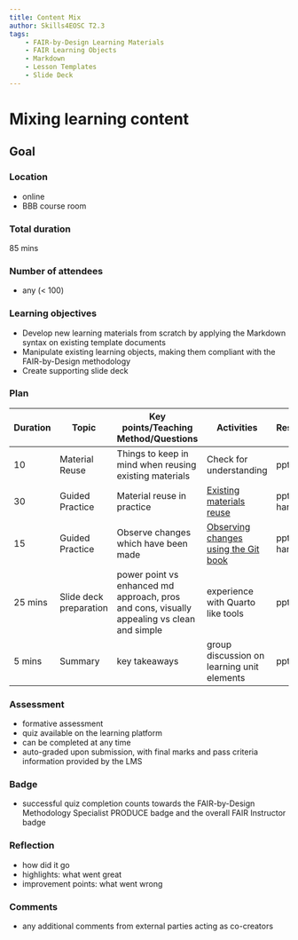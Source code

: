 ```yaml
---
title: Content Mix
author: Skills4EOSC T2.3
tags: 
    - FAIR-by-Design Learning Materials
    - FAIR Learning Objects
    - Markdown
    - Lesson Templates
    - Slide Deck
---
```


# Mixing learning content

## Goal

### Location

- online
- BBB course room

### Total duration

85 mins

### Number of attendees

- any (< 100)

### Learning objectives

- Develop new learning materials from scratch by applying the Markdown syntax on existing template documents
- Manipulate existing learning objects, making them compliant with the FAIR-by-Design methodology
- Create supporting slide deck

### Plan

| **Duration** | **Topic**               | **Key points/Teaching Method/Questions**             | **Activities**                                   | **Resources** |
|--------------|-------------------------|------------------------------------------------------|--------------------------------------------------|---------------|
| 10            | Material Reuse          | Things to keep in mind when reusing existing materials | Check for understanding           | pptx           |
| 30           | Guided Practice         | Material reuse in practice                             | [Existing materials reuse](./Activities/01-Existing%20Meterials%20Reuse.md)        | pptx, handouts |
| 15           | Guided Practice         | Observe changes which have been made                   | [Observing changes using the Git book](./Activities/02-Observing%20Changes.md) | pptx, handouts |
| 25 mins      | Slide deck preparation  | power point vs enhanced md approach, pros and cons, visually appealing vs clean and simple                          | experience with Quarto like tools | pptx        |
| 5 mins       | Summary             | key takeaways                                        | group discussion on learning unit elements       | pptx          |

### Assessment

- formative assessment
- quiz available on the learning platform
- can be completed at any time
- auto-graded upon submission, with final marks and pass criteria information provided by the LMS

### Badge

- successful quiz completion counts towards the FAIR-by-Design Methodology Specialist PRODUCE badge and the overall FAIR Instructor badge

### Reflection

- how did it go
- highlights: what went great
- improvement points: what went wrong

### Comments

- any additional comments from external parties acting as co-creators